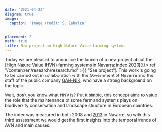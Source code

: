 ```yaml
---
date: "2021-04-22"
diagram: true
image:
  caption: 'Image credit: S. Zabalza'
  
  
placement: 2
math: true
title: New project on High Nature Value farming systems 
---
```


Today we are pleased to announce the launch of a new project about the [High Nature Value (HVN) farming systems in Navarra: index 2020]({{< ref "/content/en/research/research.md" >}} "See project"). This work is going to be carried out in collaboration with the Government of Navarra and the staff of the public company [GAN-NIK](https://gan-nik.es/), who have a strong background on the topic. 

Wait, don't you know what HNV is? Put it simple, this concept aims to value the role that the maintenance of some farmland systems plays on biodiversity conservation and landscape structure in European countries. 

The index was measured in both 2008 and [2013](https://www.navarra.es/NR/rdonlyres/86815038-FE6D-404A-9A29-3C27FCCBF013/371833/SistemasdeAltoValorNaturalenNavarra2013.pdf) in Navarre, so with this third assessment we would get the first insights into the temporal trends of AVN and main causes.


